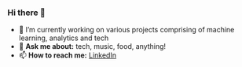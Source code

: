 ### Hi there 👋

<!--
**jiahui890/jiahui890** is a ✨ _special_ ✨ repository because its `README.md` (this file) appears on your GitHub profile.

Here are some ideas to get you started:
- 👯 I’m looking to collaborate on ...
- 🤔 I’m looking for help with ...
- 😄 Pronouns: ...
- 🌱 I’m currently learning to build on technical and soft skills!
- ⚡ **Fun fact:** 
-->

- 🔭 I’m currently working on various projects comprising of machine learning, analytics and tech
- 💬 **Ask me about:** tech, music, food, anything!
- 📫 **How to reach me:** [LinkedIn](https://www.linkedin.com/in/jiahui-lim-450/)

